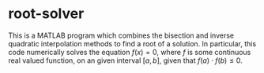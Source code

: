 # root-solver
This is a MATLAB program which combines the bisection and inverse quadratic interpolation methods to find a root of a solution. In particular, this code numerically solves the equation $f(x) = 0$, where $f$ is some continuous real valued function, on an given interval $[a, b]$, given that $f(a) \cdot f(b) \leq 0$.
